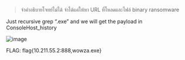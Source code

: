 > จำคำอธิบายโจทย์ไม่ได้ จำได้แค่ให้หา URL ที่โหลดและไฟล์ binary ransomware
> 

Just recursive grep “.exe” and we will get the payload in ConsoleHost_history

![image](https://github.com/user-attachments/assets/a123fef6-ae9a-4841-897c-c689936a813b)

FLAG: flag{10.211.55.2:888,wowza.exe}
